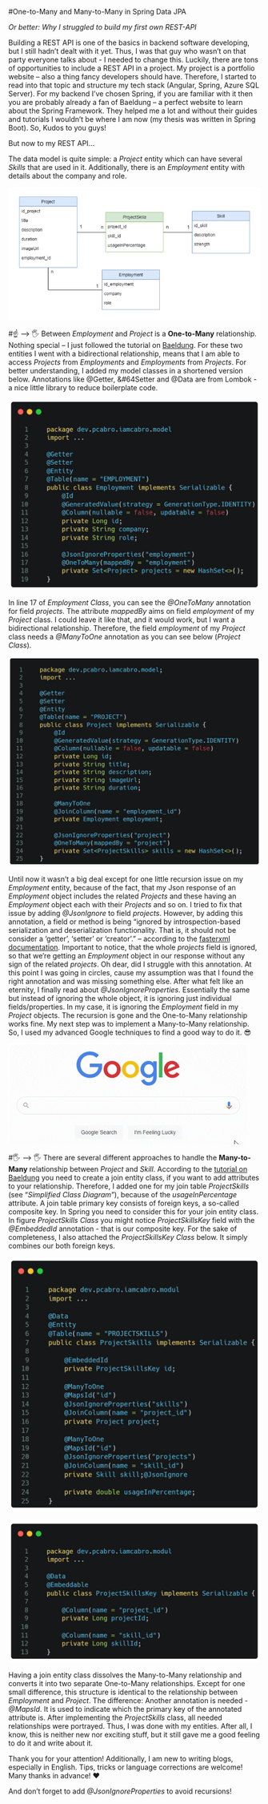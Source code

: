 #One-to-Many and Many-to-Many in Spring Data JPA

_Or better: Why I struggled to build my first own REST-API_

Building a REST API is one of the basics in backend software developing, but I still hadn’t dealt with it yet. Thus, I was that guy who wasn’t on that party everyone talks about - I needed to change this.
Luckily, there are tons of opportunities to include a REST API in a project. My project is a portfolio website – also a thing fancy developers should have. Therefore, I started to read into that topic and structure my tech stack (Angular, Spring, Azure SQL Server).
For my backend I’ve chosen Spring, if you are familiar with it then you are probably already a fan of Baeldung – a perfect website to learn about the Spring Framework. They helped me a lot and without their guides and tutorials I wouldn’t be where I am now (my thesis was written in Spring Boot). So, Kudos to you guys!

But now to my REST API...

The data model is quite simple: a _Project_ entity which can have several _Skills_ that are used in it. Additionally, there is an _Employment_ entity with details about the company and role. 
 

![Simplified Class Diagram](https://raw.githubusercontent.com/philippcabron/images/master/class%20diagram.drawio.png)

#☝ --> 🖐
Between _Employment_ and _Project_ is a **One-to-Many** relationship. Nothing special – I just followed the tutorial on [Baeldung](https://www.baeldung.com/hibernate-one-to-many). For these two entities I went with a bidirectional relationship, means that I am able to access _Projects_ from _Employments_ and _Employments_ from _Projects_. For better understanding, I added my model classes in a shortened version below. Annotations like @Getter, &#64Setter and @Data are from Lombok - a nice little library to reduce boilerplate code.
 
![Employment Class](https://raw.githubusercontent.com/philippcabron/images/master/Employment.png)


In line 17 of _Employment Class_, you can see the _@OneToMany_ annotation for field _projects_. The attribute _mappedBy_ aims on field _employment_ of my _Project_ class. I could leave it like that, and it would work, but I want a bidirectional relationship. Therefore, the field _employment_ of my _Project_ class needs a _@ManyToOne_ annotation as you can see below (_Project Class_).

![Project Class](https://raw.githubusercontent.com/philippcabron/images/master/Project.png) 

Until now it wasn’t a big deal except for one little recursion issue on my _Employment_ entity, because of the fact, that my Json response of an _Employment_ object includes the related _Projects_ and these having an _Employment_ object each with their _Projects_ and so on. I tried to fix that issue by adding _@JsonIgnore_ to field _projects_. However, by adding this annotation, a field or method is being “ignored by introspection-based serialization and deserialization functionality. That is, it should not be consider a ‘getter’, ‘setter’ or ‘creator’.” – according to the [fasterxml documentation](https://fasterxml.github.io/jackson-annotations/javadoc/2.5/com/fasterxml/jackson/annotation/JsonIgnore.html). Important to notice, that the whole _projects_ field is ignored, so that we’re getting an _Employment_ object in our response without any sign of the related _projects_. Oh dear, did I struggle with this annotation. At this point I was going in circles, cause my assumption was that I found the right annotation and was missing something else. After what felt like an eternity, I finally read about _@JsonIgnoreProperties_. Essentially the same but instead of ignoring the whole object, it is ignoring just individual fields/properties. In my case, it is ignoring the _Employment_ field in my _Project_ objects.
The recursion is gone and the One-to-Many relationship works fine. My next step was to implement a Many-to-Many relationship. So, I used my advanced Google techniques to find a good way to do it. 😎
 

![Google Search](https://raw.githubusercontent.com/philippcabron/images/master/giphy.gif)


#🖐 --> 🖐
There are several different approaches to handle the **Many-to-Many** relationship between _Project_ and _Skill_. According to the [tutorial on Baeldung](https://www.baeldung.com/jpa-many-to-many) you need to create a join entity class, if you want to add attributes to your relationship. Therefore, I added one for my join table _ProjectSkills_ (see “_Simplified Class Diagram_”), because of the _usageInPercentage_ attribute. 
A join table primary key consists of foreign keys, a so-called composite key. In Spring you need to consider this for your join entity class. In figure _ProjectSkills Class_ you might notice _ProjectSkillsKey_ field with the _@EmbeddedId_ annotation - that is our composite key. For the sake of completeness, I also attached the _ProjectSkillsKey Class_ below. It simply combines our both foreign keys.
 
![ProjectSkills Class](https://raw.githubusercontent.com/philippcabron/images/master/ProjectSkills.png)

![ProjectSkillsKey Class](https://raw.githubusercontent.com/philippcabron/images/master/ProjectSkillsKey.png)

Having a join entity class dissolves the Many-to-Many relationship and converts it into two separate One-to-Many relationships. Except for one small difference, this structure is identical to the relationship between _Employment_ and _Project_. The difference: Another annotation is needed - _@MapsId_. It is used to indicate which the primary key of the annotated attribute is.
After implementing the _ProjectSkills_ class, all needed relationships were portrayed. Thus, I was done with my entities. After all, I know, this is neither new nor exciting stuff, but it still gave me a good feeling to do it and write about it. 

Thank you for your attention! Additionally, I am new to writing blogs, especially in English. Tips, tricks or language corrections are welcome! Many thanks in advance! ❤️

And don’t forget to add _@JsonIgnoreProperties_ to avoid recursions! 

